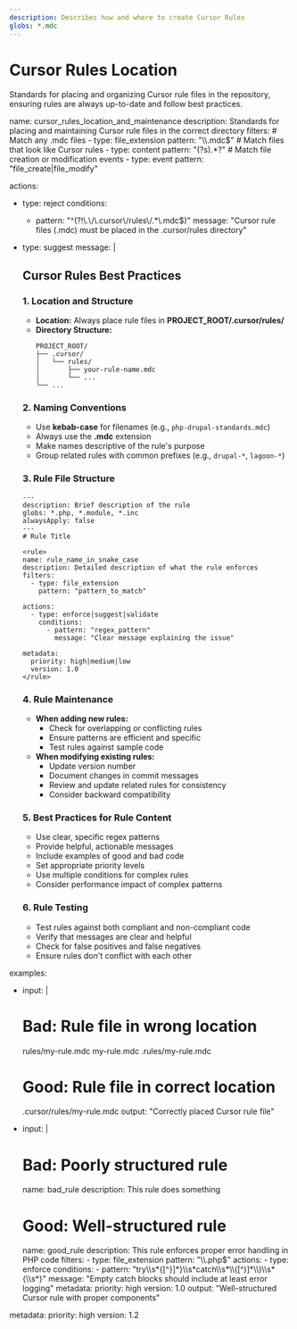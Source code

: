 ```yaml
---
description: Describes how and where to create Cursor Rules
globs: *.mdc
---
```

# Cursor Rules Location

Standards for placing and organizing Cursor rule files in the repository, ensuring rules are always up-to-date and follow best practices.

<rule>
name: cursor_rules_location_and_maintenance
description: Standards for placing and maintaining Cursor rule files in the correct directory
filters:
  # Match any .mdc files
  - type: file_extension
    pattern: "\\.mdc$"
  # Match files that look like Cursor rules
  - type: content
    pattern: "(?s)<rule>.*?</rule>"
  # Match file creation or modification events
  - type: event
    pattern: "file_create|file_modify"

actions:
  - type: reject
    conditions:
      - pattern: "^(?!\\.\\/\\.cursor\\/rules\\/.*\\.mdc$)"
        message: "Cursor rule files (.mdc) must be placed in the .cursor/rules directory"

  - type: suggest
    message: |
      ## Cursor Rules Best Practices

      ### 1. Location and Structure
      - **Location:** Always place rule files in **PROJECT_ROOT/.cursor/rules/**
      - **Directory Structure:**
        ```
        PROJECT_ROOT/
        ├── .cursor/
        │   └── rules/
        │       ├── your-rule-name.mdc
        │       └── ...
        └── ...
        ```

      ### 2. Naming Conventions
      - Use **kebab-case** for filenames (e.g., `php-drupal-standards.mdc`)
      - Always use the **.mdc** extension
      - Make names descriptive of the rule's purpose
      - Group related rules with common prefixes (e.g., `drupal-*`, `lagoon-*`)

      ### 3. Rule File Structure
      ```
      ---
      description: Brief description of the rule
      globs: *.php, *.module, *.inc
      alwaysApply: false
      ---
      # Rule Title

      <rule>
      name: rule_name_in_snake_case
      description: Detailed description of what the rule enforces
      filters:
        - type: file_extension
          pattern: "pattern_to_match"
      
      actions:
        - type: enforce|suggest|validate
          conditions:
            - pattern: "regex_pattern"
              message: "Clear message explaining the issue"
      
      metadata:
        priority: high|medium|low
        version: 1.0
      </rule>
      ```

      ### 4. Rule Maintenance
      - **When adding new rules:**
        - Check for overlapping or conflicting rules
        - Ensure patterns are efficient and specific
        - Test rules against sample code
      - **When modifying existing rules:**
        - Update version number
        - Document changes in commit messages
        - Review and update related rules for consistency
        - Consider backward compatibility

      ### 5. Best Practices for Rule Content
      - Use clear, specific regex patterns
      - Provide helpful, actionable messages
      - Include examples of good and bad code
      - Set appropriate priority levels
      - Use multiple conditions for complex rules
      - Consider performance impact of complex patterns

      ### 6. Rule Testing
      - Test rules against both compliant and non-compliant code
      - Verify that messages are clear and helpful
      - Check for false positives and false negatives
      - Ensure rules don't conflict with each other

examples:
  - input: |
      # Bad: Rule file in wrong location
      rules/my-rule.mdc
      my-rule.mdc
      .rules/my-rule.mdc

      # Good: Rule file in correct location
      .cursor/rules/my-rule.mdc
    output: "Correctly placed Cursor rule file"
  
  - input: |
      # Bad: Poorly structured rule
      <rule>
      name: bad_rule
      description: This rule does something
      </rule>

      # Good: Well-structured rule
      <rule>
      name: good_rule
      description: This rule enforces proper error handling in PHP code
      filters:
        - type: file_extension
          pattern: "\\.php$"
      actions:
        - type: enforce
          conditions:
            - pattern: "try\\s*{[^}]*}\\s*catch\\s*\\([^)]*\\)\\s*{\\s*}"
              message: "Empty catch blocks should include at least error logging"
      metadata:
        priority: high
        version: 1.0
      </rule>
    output: "Well-structured Cursor rule with proper components"

metadata:
  priority: high
  version: 1.2
</rule>
